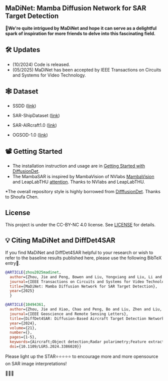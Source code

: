 ## MaDiNet: Mamba Diffusion Network for SAR Target Detection

👑**We're quite intrigued by MaDiNet and hope it can serve as a delightful spark of inspiration for more friends to delve into this fascinating field.**





## 🛠️ Updates
- (10/2024) Code is released.
- (05/2025) MaDiNet has been accepted by IEEE Transactions on Circuits and Systems for Video Technology.

## 🕸️ Dataset
- SSDD ([link](https://github.com/TianwenZhang0825/Official-SSDD))

- SAR-ShipDataset ([link](https://github.com/CAESAR-Radi/SAR-Ship-Datasetcomprises))

- SAR-AIRcraft1.0 ([link](https://radars.ac.cn/web/data/getData?newsColumnId=f896637b-af23-4209-8bcc-9320fceaba19))

- OGSOD-1.0 ([link](https://github.com/mmic-lcl/Datasets-and-benchmark-code))



## 📽️ Getting Started

- The installation instruction and usage are in [Getting Started with DiffusionDet](GETTING_STARTED.md).
- The MambaSAR is inspired by MambaVision of NVlabs [MambaVision](https://github.com/NVlabs/MambaVision) and LeapLabTHU [attention](https://github.com/LeapLabTHU/Agent-Attention). Thanks to NVlabs and LeapLabTHU.



*The overall repository style is highly borrowed from [DifffusionDet](https://github.com/ShoufaChen/DiffusionDet). Thanks to Shoufa Chen.


## License

This project is under the CC-BY-NC 4.0 license. See [LICENSE](LICENSE) for details.


## 💡 Citing MaDiNet and DiffDet4SAR

If you find MaDiNet and DiffDet4SAR helpful to your research or wish to refer to the baseline results published here, please use the following BibTeX entry🥰.

```BibTeX
@ARTICLE{zhou2025madinet,
  author={Zhou, Jie and Peng, Bowen and Liu, Yongxiang and Liu, Li and Li, Xiang},
  journal={IEEE Transactions on Circuits and Systems for Video Technology}, 
  title={MaDiNet: Mamba Diffusion Network for SAR Target Detection}, 
  year={2025}
  }
```


```BibTeX
@ARTICLE{10494361,
  author={Zhou, Jie and Xiao, Chao and Peng, Bo and Liu, Zhen and Liu, Li and Liu, Yongxiang and Li, Xiang},
  journal={IEEE Geoscience and Remote Sensing Letters}, 
  title={DiffDet4SAR: Diffusion-Based Aircraft Target Detection Network for SAR Images}, 
  year={2024},
  volume={21},
  number={},
  pages={1-5},
  keywords={Aircraft;Object detection;Radar polarimetry;Feature extraction;Scattering;Noise;Convolution;Aircraft target detection;diffusion model;synthetic aperture radar (SAR)},
  doi={10.1109/LGRS.2024.3386020}}

```



Please light up the STAR⭐⭐⭐⭐⭐  to encourage more and more opensource on SAR image interpretations!

🥰🥳🥂
